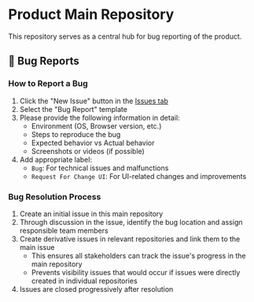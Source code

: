 # Product Main Repository

This repository serves as a central hub for bug reporting of the product.

## 🐞 Bug Reports

### How to Report a Bug

1. Click the "New Issue" button in the [Issues tab](../../issues)
2. Select the "Bug Report" template
3. Please provide the following information in detail:
   - Environment (OS, Browser version, etc.)
   - Steps to reproduce the bug
   - Expected behavior vs Actual behavior
   - Screenshots or videos (if possible)
4. Add appropriate label:
   - `Bug`: For technical issues and malfunctions
   - `Request For Change UI`: For UI-related changes and improvements

### Bug Resolution Process

1. Create an initial issue in this main repository
2. Through discussion in the issue, identify the bug location and assign responsible team members
3. Create derivative issues in relevant repositories and link them to the main issue
   - This ensures all stakeholders can track the issue's progress in the main repository
   - Prevents visibility issues that would occur if issues were directly created in individual repositories
4. Issues are closed progressively after resolution
